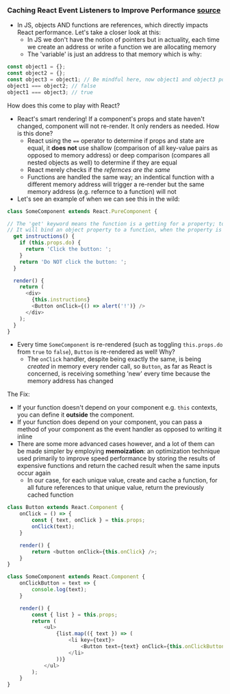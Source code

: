 ### Caching React Event Listeners to Improve Performance [source](https://medium.com/better-programming/cache-your-react-event-listeners-to-improve-performance-769bf74d3a4f)
* In JS, objects AND functions are references, which directly impacts React performance. Let's take a closer look at this:
    * In JS we don't have the notion of pointers but in actuality, each time we create an address or write a function we are allocating memory
    * The 'variable' is just an address to that memory which is why:
```javascript
const object1 = {};
const object2 = {};
const object3 = object1; // Be mindful here, now object1 and object3 point to the same place in memory therefore BOTH may be interacted with to mutate that space e.g. adding/removing properties
object1 === object2; // false
object1 === object3; // true
```
How does this come to play with React?
* React's smart rendering! If a component's props and state haven't changed, component will not re-render. It only renders as needed. How is this done?
    * React using the `==` operator to determine if props and state are equal, it **does not** use shallow (comparison of all key-value pairs as opposed to memory address) or deep comparison (compares all nested objects as well) to determine if they are equal
    * React merely checks if the *refernces are the same*
    * Functions are handled the same way; an indentical function with a different memory address will trigger a re-render but the same memory address (e.g. refernce to a function) will not
* Let's see an example of when we can see this in the wild:
```javascript
class SomeComponent extends React.PureComponent {

// The 'get' keyword means the function is a getting for a property; to use it, just use it's name as you would any other property
// It will bind an object property to a function, when the property is looked up now the getter function is called
  get instructions() {
    if (this.props.do) {
      return 'Click the button: ';
    }
    return 'Do NOT click the button: ';
  }

  render() {
    return (
      <div>
        {this.instructions}
        <Button onClick={() => alert('!')} />
      </div>
    );
  }
}
```
* Every time `SomeComponent` is re-rendered (such as toggling `this.props.do` from `true` to `false`), `Button` is re-rendered as well! Why?
    * The `onClick` handler, despite being exactly the same, is being *created* in memory every render call, so `Button`, as far as React is concerned, is receiving something 'new' every time because the memory address has changed

The Fix:
* If your function doesn't depend on your component e.g. `this` contexts, you can define it **outside** the component.
* If your function does depend on your component, you can pass a method of your component as the event handler as opposed to writing it inline
* There are some more advanced cases however, and a lot of them can be made simpler by employing **memoization**: an optimization technique used primarily to improve speed performance by storing the results of expensive functions and return the cached result when the same inputs occur again
    * In our case, for each unique value, create and cache a function, for all future references to that unique value, return the previously cached function
```javascript
class Button extends React.Component {
    onClick = () => {
        const { text, onClick } = this.props;
        onClick(text);
    }

    render() {
        return <button onClick={this.onClick} />;
    }
}

class SomeComponent extends React.Component {
    onClickButton = text => {
        console.log(text);
    }

    render() {
        const { list } = this.props;
        return (
            <ul>
                {list.map(({ text }) => (
                    <li key={text}>
                        <Button text={text} onClick={this.onClickButton} />
                    </li>
                ))}
            </ul>
        );
    }
}
```